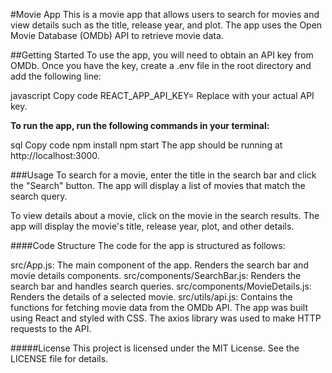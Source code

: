 #Movie App
This is a movie app that allows users to search for movies and view details such as the title, release year, and plot. The app uses the Open Movie Database (OMDb) API to retrieve movie data.

##Getting Started
To use the app, you will need to obtain an API key from OMDb. Once you have the key, create a .env file in the root directory and add the following line:

javascript
Copy code
REACT_APP_API_KEY=<your api key>
Replace <your api key> with your actual API key.

**To run the app, run the following commands in your terminal:**

sql
Copy code
npm install
npm start
The app should be running at http://localhost:3000.

###Usage
To search for a movie, enter the title in the search bar and click the "Search" button. The app will display a list of movies that match the search query.

To view details about a movie, click on the movie in the search results. The app will display the movie's title, release year, plot, and other details.

####Code Structure
The code for the app is structured as follows:

src/App.js: The main component of the app. Renders the search bar and movie details components.
src/components/SearchBar.js: Renders the search bar and handles search queries.
src/components/MovieDetails.js: Renders the details of a selected movie.
src/utils/api.js: Contains the functions for fetching movie data from the OMDb API.
The app was built using React and styled with CSS. The axios library was used to make HTTP requests to the API.

#####License
This project is licensed under the MIT License. See the LICENSE file for details.
